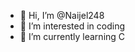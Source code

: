 - 👋 Hi, I’m @Naijel248
- 👀 I’m interested in coding
- 🌱 I’m currently learning C

<!---
Naijel248/Naijel248 is a ✨ special ✨ repository because its `README.md` (this file) appears on your GitHub profile.
You can click the Preview link to take a look at your changes.
--->
